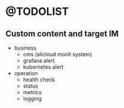# @TODOLIST

## Custom content and target IM

* business
    * cms (alicloud monit system)
    * grafana alert
    * kubernetes alert
* operation
    * health check
    * status
    * metrics
    * logging


